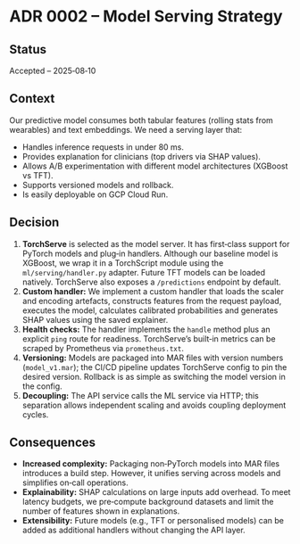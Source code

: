 # ADR 0002 – Model Serving Strategy

## Status

Accepted – 2025‑08‑10

## Context

Our predictive model consumes both tabular features (rolling stats from wearables) and text embeddings. We need a serving layer that:

* Handles inference requests in under 80 ms.
* Provides explanation for clinicians (top drivers via SHAP values).
* Allows A/B experimentation with different model architectures (XGBoost vs TFT).
* Supports versioned models and rollback.
* Is easily deployable on GCP Cloud Run.

## Decision

1. **TorchServe** is selected as the model server. It has first‑class support for PyTorch models and plug‑in handlers. Although our baseline model is XGBoost, we wrap it in a TorchScript module using the `ml/serving/handler.py` adapter. Future TFT models can be loaded natively. TorchServe also exposes a `/predictions` endpoint by default.
2. **Custom handler:** We implement a custom handler that loads the scaler and encoding artefacts, constructs features from the request payload, executes the model, calculates calibrated probabilities and generates SHAP values using the saved explainer.
3. **Health checks:** The handler implements the `handle` method plus an explicit `ping` route for readiness. TorchServe’s built‑in metrics can be scraped by Prometheus via `prometheus.txt`.
4. **Versioning:** Models are packaged into MAR files with version numbers (`model_v1.mar`); the CI/CD pipeline updates TorchServe config to pin the desired version. Rollback is as simple as switching the model version in the config.
5. **Decoupling:** The API service calls the ML service via HTTP; this separation allows independent scaling and avoids coupling deployment cycles.

## Consequences

* **Increased complexity:** Packaging non‑PyTorch models into MAR files introduces a build step. However, it unifies serving across models and simplifies on‑call operations.
* **Explainability:** SHAP calculations on large inputs add overhead. To meet latency budgets, we pre‑compute background datasets and limit the number of features shown in explanations.
* **Extensibility:** Future models (e.g., TFT or personalised models) can be added as additional handlers without changing the API layer.
